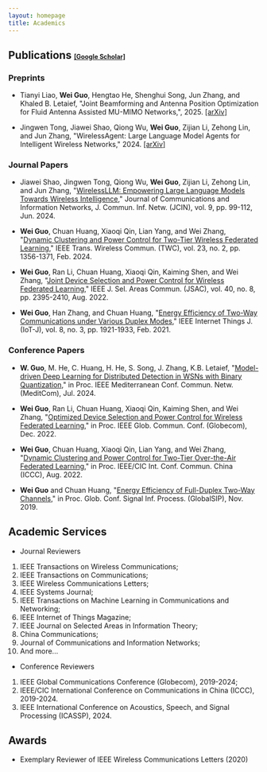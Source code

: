 ```yaml
---
layout: homepage
title: Academics
---
```


## Publications <a href="https://scholar.google.com/citations?user=4dFwT-4AAAAJ" style="font-size: 0.6em;">[Google Scholar]</a>

### Preprints

- Tianyi Liao, **Wei Guo**, Hengtao He, Shenghui Song, Jun Zhang, and Khaled B. Letaief, "Joint Beamforming and Antenna Position Optimization for Fluid Antenna Assisted MU-MIMO Networks,", 2025. [\[arXiv\]](https://arxiv.org/abs/2503.04040)

- Jingwen Tong, Jiawei Shao, Qiong Wu, **Wei Guo**, Zijian Li, Zehong Lin, and Jun Zhang, "WirelessAgent: Large Language Model Agents for Intelligent Wireless Networks," 2024. [\[arXiv\]](https://arxiv.org/abs/2409.07964)

### Journal Papers

- Jiawei Shao, Jingwen Tong, Qiong Wu, **Wei Guo**, Zijian Li, Zehong Lin, and Jun Zhang, "[WirelessLLM: Empowering Large Language Models Towards Wireless Intelligence](https://ieeexplore.ieee.org/document/10582827)," Journal of Communications and Information Networks, J. Commun. Inf. Netw. (JCIN), vol. 9, pp. 99-112, Jun. 2024.

- **Wei Guo**, Chuan Huang, Xiaoqi Qin, Lian Yang, and Wei Zhang, "[Dynamic Clustering and Power Control for Two-Tier Wireless Federated Learning](https://ieeexplore.ieee.org/abstract/document/10168186)," IEEE Trans. Wireless Commun. (TWC), vol. 23, no. 2, pp. 1356-1371, Feb. 2024.

- **Wei Guo**, Ran Li, Chuan Huang, Xiaoqi Qin, Kaiming Shen, and Wei Zhang, "[Joint Device Selection and Power Control for Wireless Federated Learning](https://ieeexplore.ieee.org/abstract/document/9793704)," IEEE J. Sel. Areas Commun. (JSAC), vol. 40, no. 8, pp. 2395-2410, Aug. 2022.

- **Wei Guo**, Han Zhang, and Chuan Huang, "[Energy Efficiency of Two-Way Communications under Various Duplex Modes](https://ieeexplore.ieee.org/abstract/document/9166529)," IEEE Internet Things J. (IoT-J), vol. 8, no. 3, pp. 1921-1933, Feb. 2021.



### Conference Papers

- **W. Guo**, M. He, C. Huang, H. He, S. Song, J. Zhang, K.B. Letaief, "[Model-driven Deep Learning for Distributed Detection in WSNs with Binary Quantization](https://ieeexplore.ieee.org/abstract/document/10621336)," in Proc. IEEE Mediterranean Conf. Commun. Netw. (MeditCom), Jul. 2024.

- **Wei Guo**, Ran Li, Chuan Huang, Xiaoqi Qin, Kaiming Shen, and Wei Zhang, "[Optimized Device Selection and Power Control for Wireless Federated Learning](https://ieeexplore.ieee.org/abstract/document/10001306)," in Proc. IEEE Glob. Commun. Conf. (Globecom), Dec. 2022.

- **Wei Guo**, Chuan Huang, Xiaoqi Qin, Lian Yang, and Wei Zhang, "[Dynamic Clustering and Power Control for Two-Tier Over-the-Air Federated Learning](https://ieeexplore.ieee.org/abstract/document/9880666)," in Proc. IEEE/CIC Int. Conf. Commun. China (ICCC), Aug. 2022.

- **Wei Guo** and Chuan Huang, "[Energy Efficiency of Full-Duplex Two-Way Channels](https://ieeexplore.ieee.org/abstract/document/8969307)," in Proc. Glob. Conf. Signal Inf. Process. (GlobalSIP), Nov. 2019.

## Academic Services

- Journal Reviewers
1. IEEE Transactions on Wireless Communications; 
2. IEEE Transactions on Communications; 
3. IEEE Wireless Communications Letters; 
4. IEEE Systems Journal; 
5. IEEE Transactions on Machine Learning in Communications and Networking; 
6. IEEE Internet of Things Magazine; 
7. IEEE Journal on Selected Areas in Information Theory; 
8. China Communications; 
9. Journal of Communications and Information Networks;
10. And more...

- Conference Reviewers
1. IEEE Global Communications Conference (Globecom), 2019-2024; 
2. IEEE/CIC International Conference on Communications in China (ICCC), 2019-2024.
3. IEEE International Conference on Acoustics, Speech, and Signal Processing (ICASSP), 2024.

## Awards
- Exemplary Reviewer of IEEE Wireless Communications Letters (2020)